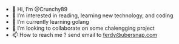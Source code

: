 - 👋 Hi, I’m @Crunchy89
- 👀 I’m interested in reading, learning new technology, and coding
- 🌱 I’m currently learning golang
- 💞️ I’m looking to collaborate on some chalengging project
- 📫 How to reach me ? send email to ferdy@ubersnap.com

<!---
Crunchy89/Crunchy89 is a ✨ special ✨ repository because its `README.md` (this file) appears on your GitHub profile.
You can click the Preview link to take a look at your changes.
--->
